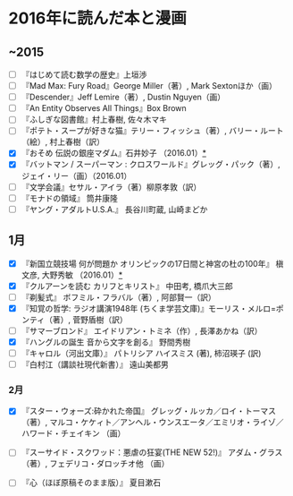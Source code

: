 # 2016年に読んだ本と漫画

## ~2015

- [ ] 『はじめて読む数学の歴史』上垣渉
- [ ] 『Mad Max: Fury Road』George Miller（著）, Mark Sextonほか（画）
- [ ] 『Descender』Jeff Lemire（著）, Dustin Nguyen（画）
- [ ] 『An Entity Observes All Things』Box Brown
- [ ] 『ふしぎな図書館』村上春樹, 佐々木マキ
- [ ] 『ポテト・スープが好きな猫』テリー・フィッシュ（著）, バリー・ルート（絵）, 村上春樹（訳）
- [x] 『おそめ 伝説の銀座マダム』石井妙子 （2016.01）[*](http://dump.isbsh.asia/post/136752667778)
- [x] 『バットマン / スーパーマン : クロスワールド』グレッグ・パック（著）, ジェイ・リー（画）（2016.01）
- [ ] 『文学会議』セサル・アイラ（著）柳原孝敦（訳）
- [ ] 『モナドの領域』 筒井康隆
- [ ] 『ヤング・アダルトU.S.A.』 長谷川町蔵, 山崎まどか

## 1月

- [x] 『新国立競技場 何が問題か オリンピックの17日間と神宮の杜の100年』 槇文彦, 大野秀敏 （2016.01）[*](http://dump.isbsh.asia/post/136753711483)
- [x] 『クルアーンを読む カリフとキリスト』 中田考, 橋爪大三郎
- [ ] 『剃髪式』 ボフミル・フラバル（著）,  阿部賢一（訳）
- [x] 『知覚の哲学: ラジオ講演1948年 (ちくま学芸文庫)』モーリス・メルロ=ポンティ（著）, 菅野盾樹（訳）
- [ ] 『サマーブロンド』 エイドリアン・トミネ（作）, 長澤あかね（訳）
- [x] 『ハングルの誕生 音から文字を創る』 野間秀樹
- [ ] 『キャロル（河出文庫）』 パトリシア ハイスミス (著), 柿沼瑛子 (訳)
- [ ] 『白村江（講談社現代新書）』 遠山美都男

### 2月

- [x] 『スター・ウォーズ:砕かれた帝国』 グレッグ・ルッカ／ロイ・トーマス（著）, マルコ・ケケィト／アンヘル・ウンスエータ／エミリオ・ライゾ／ハワード・チェイキン （画）
- [ ] 『スーサイド・スクワッド：悪虐の狂宴(THE NEW 52!)』 アダム・グラス（著）, フェデリコ・ダロッチオ他 （画）
- [ ] 『心（ほぼ原稿そのまま版）』 夏目漱石


